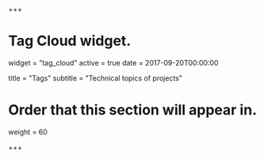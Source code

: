 +++
# Tag Cloud widget.
widget = "tag_cloud"
active = true
date = 2017-09-20T00:00:00

title = "Tags"
subtitle = "Technical topics of projects"

# Order that this section will appear in.
weight = 60

+++
